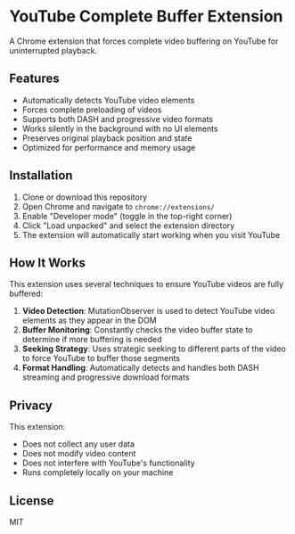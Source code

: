 # YouTube Complete Buffer Extension

A Chrome extension that forces complete video buffering on YouTube for uninterrupted playback.

## Features

- Automatically detects YouTube video elements
- Forces complete preloading of videos
- Supports both DASH and progressive video formats
- Works silently in the background with no UI elements
- Preserves original playback position and state
- Optimized for performance and memory usage

## Installation

1. Clone or download this repository
2. Open Chrome and navigate to `chrome://extensions/`
3. Enable "Developer mode" (toggle in the top-right corner)
4. Click "Load unpacked" and select the extension directory
5. The extension will automatically start working when you visit YouTube

## How It Works

This extension uses several techniques to ensure YouTube videos are fully buffered:

1. **Video Detection**: MutationObserver is used to detect YouTube video elements as they appear in the DOM
2. **Buffer Monitoring**: Constantly checks the video buffer state to determine if more buffering is needed
3. **Seeking Strategy**: Uses strategic seeking to different parts of the video to force YouTube to buffer those segments
4. **Format Handling**: Automatically detects and handles both DASH streaming and progressive download formats

## Privacy

This extension:
- Does not collect any user data
- Does not modify video content
- Does not interfere with YouTube's functionality
- Runs completely locally on your machine

## License

MIT